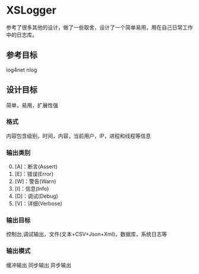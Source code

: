 # XSLogger
参考了很多其他的设计，做了一些取舍，设计了一个简单易用，用在自己日常工作中的日志库。  
## 参考目标
log4net
nlog
## 设计目标
简单，易用，扩展性强
### 格式
内容包含级别，时间，内容，当前用户，IP，进程和线程等信息
### 输出类别
0. [A]：断言(Assert)
1. [E]：错误(Error)
2. [W]：警告(Warn)
3. [I]：信息(Info)
4. [D]：调试(Debug)
5. [V]：详细(Verbose)
### 输出目标
控制台,调试输出，文件(文本+CSV+Json+Xml)，数据库，系统日志等
### 输出模式
缓冲输出
同步输出
异步输出

